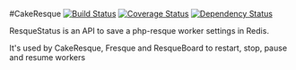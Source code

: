 #CakeResque [![Build Status](https://travis-ci.org/kamisama/ResqueStatus.png)](https://travis-ci.org/kamisama/ResqueStatus) [![Coverage Status](https://coveralls.io/repos/kamisama/Cake-Resque/badge.png)](https://coveralls.io/r/kamisama/ResqueStatus) [![Dependency Status](https://www.versioneye.com/package/php--kamisama--resquestatus/badge.png)](https://www.versioneye.com/package/php--kamisama--resquestatus)

ResqueStatus is an API to save a php-resque worker settings in Redis.

It's used by CakeResque, Fresque and ResqueBoard to restart, stop, pause and resume workers